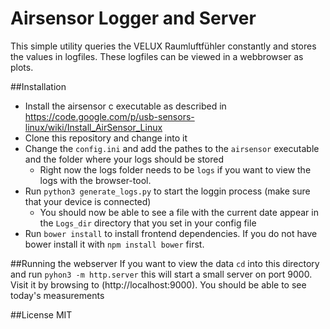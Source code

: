 # Airsensor Logger and Server
This simple utility queries the VELUX Raumluftfühler constantly and stores
the values in logfiles.
These logfiles can be viewed in a webbrowser as plots.

##Installation
- Install the airsensor c executable as described in https://code.google.com/p/usb-sensors-linux/wiki/Install_AirSensor_Linux
- Clone this repository and change into it
- Change the `config.ini` and add the pathes to the `airsensor` executable
and the folder where your logs should be stored
  - Right now the logs folder needs to be `logs` if you want to view
  the logs with the browser-tool.
- Run `python3 generate_logs.py` to start the loggin process (make sure that your device is connected)
  - You should now be able to see a file with the current date appear in the `Logs_dir` directory that you set in your config file
- Run `bower install` to install frontend dependencies. If you do not have bower install it with `npm install bower` first.

##Running the webserver
If you want to view the data `cd` into this directory and run `pyhon3 -m http.server` this will start a small server on port 9000. Visit it by browsing
to (http://localhost:9000). You should be able to see today's measurements

##License 
MIT
